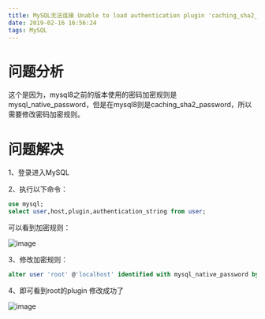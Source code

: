 ```yaml
---
title: MySQL无法连接 Unable to load authentication plugin 'caching_sha2_password'
date: 2019-02-16 16:56:24
tags: MySQL
---
```

# 问题分析
这个是因为，mysql8之前的版本使用的密码加密规则是mysql_native_password，但是在mysql8则是caching_sha2_password，所以需要修改密码加密规则。

# 问题解决
1、登录进入MySQL

2、执行以下命令：


```sql
use mysql;   
select user,host,plugin,authentication_string from user;
```
可以看到加密规则：

![image](http://img-blog.csdn.net/20180820163255821?watermark/2/text/aHR0cHM6Ly9ibG9nLmNzZG4ubmV0L20wXzM3NjE5MTgz/font/5a6L5L2T/fontsize/400/fill/I0JBQkFCMA==/dissolve/70)

3、修改加密规则：

```sql
alter user 'root' @'localhost' identified with mysql_native_password by 'admin';
```
4、即可看到root的plugin 修改成功了

![image](http://img-blog.csdn.net/20180820163542192?watermark/2/text/aHR0cHM6Ly9ibG9nLmNzZG4ubmV0L20wXzM3NjE5MTgz/font/5a6L5L2T/fontsize/400/fill/I0JBQkFCMA==/dissolve/70)
